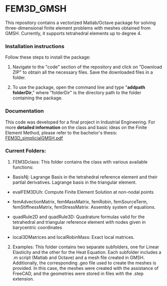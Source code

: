 # FEM3D_GMSH

This repository contains a vectorized Matlab/Octave package for solving three-dimensional finite element problems with meshes obtained from GMSH. Currently, it supports tetrahedral elements up to degree 4.


### Installation instructions
Follow these steps to install the package:

1. Navigate to the "code" section of the repository and click on "Download ZIP" to obtain all the necessary files. Save the downloaded files in a folder.

2. To use the package, open the command line and type "__addpath folderDir__," where "folderDir" is the directory path to the folder containing the package.
### Documentation

This code was developed for a final project in Industrial Engineering. For more __detailed information__ on the class and basic ideas on the Finite Element Method, please refer to the bachelor's thesis: 
[FEM3D_simplicialGMSH.pdf](https://github.com/aleduques/FEM3D_GMSH/blob/main/TFG_FEM_SimplicialElements_GMSH.pdf)


### Current Folders:
1.  FEM3Dclass:  This folder contains the class with various available functions:
  - BasisNj: Lagrange Basis in the tetrahedral reference element and their partial derivatives. Lagrange basis in the            triangular element.
  - evalFEM3DUh: Compute Finite Element Solution at non-nodal points
  - femAdvectionMatrix, femMassMatrix, femRobin, femSourceTerm, femStiffnessMatrix, femStressMatrix:  Assembly system of        equations.
  - quadRule2D and quadRule3D: Quadrature formulas valid for the tetrahedral and  triangular reference element with nodes        given in barycentric coordinates

  - local3DMatrices and localRobinMass: Exact local matrices.


2.  Examples:  This folder contains two separate subfolders, one for Linear Elasticity and the other for the Heat Equation. Each subfolder includes a .m script (Matlab and Octave) and a mesh file created in GMSH. Additionally, the corresponding .geo file used to create the meshes is provided. In this case, the meshes were created with the assistance of FreeCAD, and the geometries were stored in files with the .step extension.


